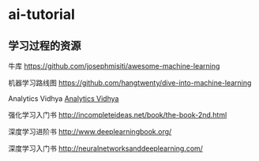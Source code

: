 # ai-tutorial

## 学习过程的资源

牛库
https://github.com/josephmisiti/awesome-machine-learning

机器学习路线图
https://github.com/hangtwenty/dive-into-machine-learning

Analytics Vidhya
[Analytics Vidhya](https://www.analyticsvidhya.com)

强化学习入门书
http://incompleteideas.net/book/the-book-2nd.html

深度学习进阶书
http://www.deeplearningbook.org/

深度学习入门书
http://neuralnetworksanddeeplearning.com/
